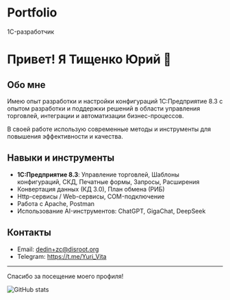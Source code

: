 # Portfolio
1C-разработчик
# Привет! Я Тищенко Юрий 👋

## Обо мне

Имею опыт разработки и настройки конфигураций 1С:Предприятие 8.3 с опытом разработки и поддержки решений в области управления торговлей, интеграции и автоматизации бизнес-процессов.

В своей работе использую современные методы и инструменты для повышения эффективности и качества.

## Навыки и инструменты

- **1С:Предприятие 8.3**: Управление торговлей, Шаблоны конфигураций, СКД, Печатные формы, Запросы, Расширения
- Конвертация данных (КД 3.0), План обмена (РИБ)
- Http-сервисы / Web-сервисы, COM-подключение
- Работа с Apache, Postman
- Использование AI-инструментов: ChatGPT, GigaChat, DeepSeek

## Контакты

- Email: dedin+zc@disroot.org  
- Telegram: https://t.me/Yuri_Vita 


---

Спасибо за посещение моего профиля!

![GitHub stats](https://github-readme-stats.vercel.app/api?username=ВашGitHubНик&show_icons=true&theme=default)

